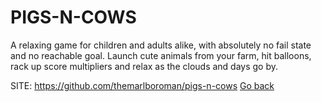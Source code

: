 # PIGS-N-COWS

 A relaxing game for children and adults alike, with 
 absolutely no fail state and no reachable goal.
 Launch cute animals from your farm, hit balloons,
 rack up score multipliers and relax as the clouds
 and days go by.

 SITE: https://github.com/themarlboroman/pigs-n-cows
 [Go back](https://portable-linux-apps.github.io/apps.html)
